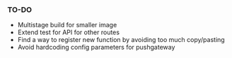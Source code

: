 ### TO-DO

- Multistage build for smaller image
- Extend test for API for other routes
- Find a way to register new function by avoiding too much copy/pasting
- Avoid hardcoding config parameters for pushgateway
